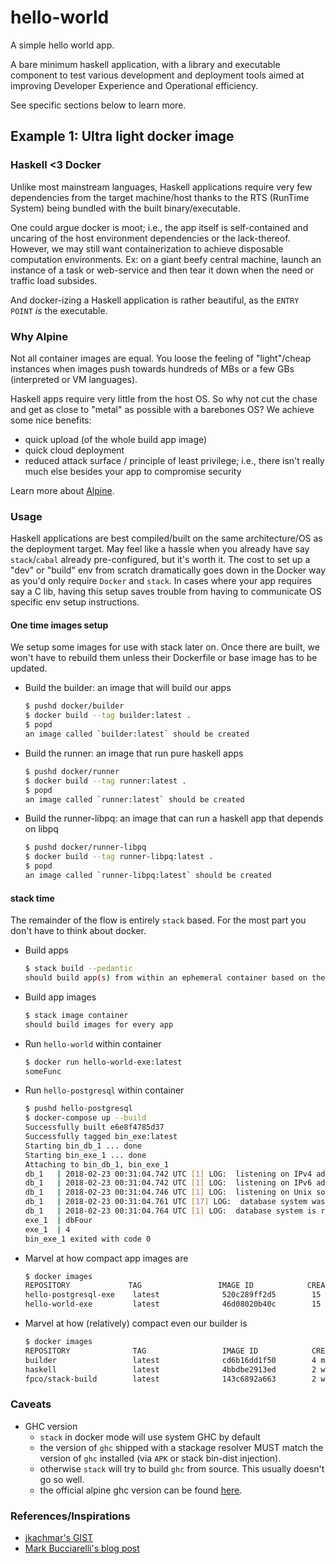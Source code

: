 # hello-world

A simple hello world app.

A bare minimum haskell application, with a library and executable component to test various development and deployment tools aimed at improving Developer Experience and Operational efficiency.

See specific sections below to learn more.

## Example 1: Ultra light docker image

### Haskell <3 Docker

Unlike most mainstream languages, Haskell applications require very few dependencies from the target machine/host thanks to the RTS (RunTime System) being bundled with the built binary/executable.

One could argue docker is moot; i.e., the app itself is self-contained and uncaring of the host environment dependencies or the lack-thereof. However, we may still want containerization to achieve disposable computation environments. Ex: on a giant beefy central machine, launch an instance of a task or web-service and then tear it down when the need or traffic load subsides.

And docker-izing a Haskell application is rather beautiful, as the `ENTRY POINT` _is_ the executable.

### Why Alpine

Not all container images are equal. You loose the feeling of "light"/cheap instances when images push towards hundreds of MBs or a few GBs (interpreted or VM languages).

Haskell apps require very little from the host OS. So why not cut the chase and get as close to "metal" as possible with a barebones OS? We achieve some nice benefits:

- quick upload (of the whole build app image)
- quick cloud deployment
- reduced attack surface / principle of least privilege; i.e., there isn't really much else besides your app to compromise security

Learn more about [Alpine](https://alpinelinux.org/about/).

### Usage

Haskell applications are best compiled/built on the same architecture/OS as the deployment target. May feel like a hassle when you already have say `stack`/`cabal` already pre-configured, but it's worth it. The cost to set up a "dev" or "build" env from scratch dramatically goes down in the Docker way as you'd only require `Docker` and `stack`. In cases where your app requires say a C lib, having this setup saves trouble from having to communicate OS specific env setup instructions.

#### One time images setup

We setup some images for use with stack later on. Once there are built, we won't have to rebuild them unless their Dockerfile or base image has to be updated.

- Build the builder: an image that will build our apps
  ```bash
  $ pushd docker/builder
  $ docker build --tag builder:latest .
  $ popd
  an image called `builder:latest` should be created
  ```

- Build the runner: an image that run pure haskell apps
  ```bash
  $ pushd docker/runner
  $ docker build --tag runner:latest .
  $ popd
  an image called `runner:latest` should be created
  ```

- Build the runner-libpq: an image that can run a haskell app that depends on libpq
  ```bash
  $ pushd docker/runner-libpq
  $ docker build --tag runner-libpq:latest .
  $ popd
  an image called `runner-libpq:latest` should be created
  ```

#### stack time

The remainder of the flow is entirely `stack` based. For the most part you don't have to think about docker.

- Build apps
  ```bash
  $ stack build --pedantic
  should build app(s) from within an ephemeral container based on the `builder:latest` image
  ```

- Build app images
  ```bash
  $ stack image container
  should build images for every app
  ```

- Run `hello-world` within container
  ```bash
  $ docker run hello-world-exe:latest
  someFunc
  ```

- Run `hello-postgresql` within container
  ```bash
  $ pushd hello-postgresql
  $ docker-compose up --build
  Successfully built e6e8f4785d37
  Successfully tagged bin_exe:latest
  Starting bin_db_1 ... done
  Starting bin_exe_1 ... done
  Attaching to bin_db_1, bin_exe_1
  db_1   | 2018-02-23 00:31:04.742 UTC [1] LOG:  listening on IPv4 address "0.0.0.0", port 5432
  db_1   | 2018-02-23 00:31:04.742 UTC [1] LOG:  listening on IPv6 address "::", port 5432
  db_1   | 2018-02-23 00:31:04.746 UTC [1] LOG:  listening on Unix socket "/var/run/postgresql/.s.PGSQL.5432"
  db_1   | 2018-02-23 00:31:04.761 UTC [17] LOG:  database system was shut down at 2018-02-23 00:27:02 UTC
  db_1   | 2018-02-23 00:31:04.764 UTC [1] LOG:  database system is ready to accept connections
  exe_1  | dbFour
  exe_1  | 4
  bin_exe_1 exited with code 0
  ```

- Marvel at how compact app images are
  ```bash
  $ docker images
  REPOSITORY             TAG                 IMAGE ID            CREATED              SIZE
  hello-postgresql-exe    latest              520c289ff2d5        15 seconds ago      20.6MB
  hello-world-exe         latest              46d08020b40c        15 seconds ago      6.05MB
  ```

- Marvel at how (relatively) compact even our builder is
  ```bash
  $ docker images
  REPOSITORY              TAG                 IMAGE ID            CREATED             SIZE
  builder                 latest              cd6b16dd1f50        4 minutes ago       1.04GB
  haskell                 latest              4bbdbe2913ed        2 weeks ago         1.05GB
  fpco/stack-build        latest              143c6892a663        2 weeks ago         7.26GB
  ```

### Caveats

- GHC version
  - `stack` in docker mode will use system GHC by default
  - the version of `ghc` shipped with a stackage resolver MUST match the version of `ghc` installed (via `APK` or stack bin-dist injection).
  - otherwise `stack` will try to build `ghc` from source. This usually doesn't go so well.
  - the official alpine ghc version can be found [here](https://pkgs.alpinelinux.org/packages?name=ghc&branch=edge).

### References/Inspirations

- [jkachmar's GIST](https://gist.github.com/jkachmar/4828bfe0f585bec93878ea893c3373ee)
- [Mark Bucciarelli's blog post](http://markbucciarelli.com/posts/2017-04-05_haskell_on_alpine_linux.html)
